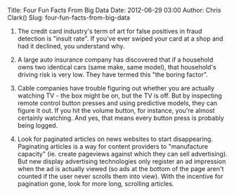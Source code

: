 Title: Four Fun Facts From Big Data
Date: 2012-06-29 03:00
Author: Chris Clark()
Slug: four-fun-facts-from-big-data

1. The credit card industry's term of art for false positives in fraud
detection is "insult rate". If you've ever swiped your card at a shop
and had it declined, you understand why.  
  
2. A large auto insurance company has discovered that if a household
owns two identical cars (same make, same model), that household's
driving risk is very low. They have termed this "the boring factor".  
  
3. Cable companies have trouble figuring out whether you are actually
watching TV - the box might be on, but the TV is off. But by inspecting
remote control button presses and using predictive models, they can
figure it out. If you hit the volume button, for instance, you're almost
certainly watching. And yes, that means every button press is probably
being logged.  
  
4. Look for paginated articles on news websites to start disappearing.
Paginating articles is a way for content providers to "manufacture
capacity" (ie. create pageviews against which they can sell
advertising). But new display advertising technologies only register an
ad impression when the ad is actually viewed (so ads at the bottom of
the page aren't counted if the user never scrolls them into view). With
the incentive for pagination gone, look for more long, scrolling
articles.
